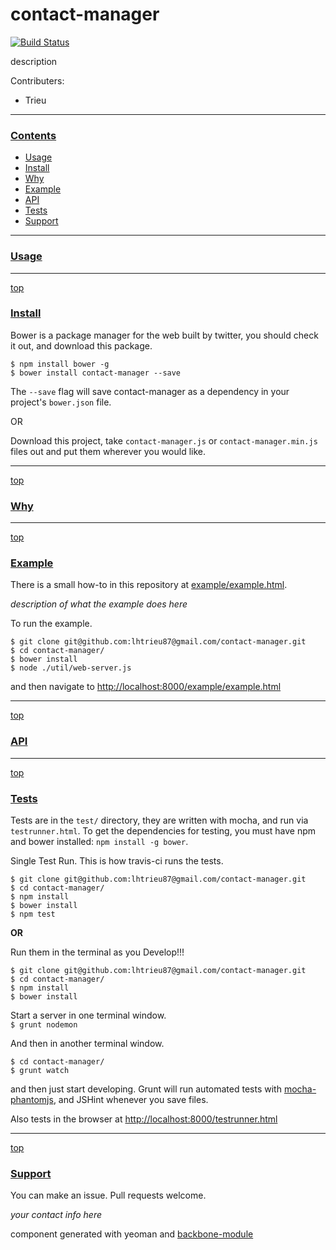 # contact-manager

[![Build Status](https://secure.travis-ci.org/lhtrieu87@gmail.com/contact-manager.png?branch=master)](https://travis-ci.org/lhtrieu87@gmail.com/contact-manager)

description

Contributers:

- Trieu

---
### [Contents](id:contents)
- [Usage](#usage)
- [Install](#install)
- [Why](#why)
- [Example](#example)
- [API](#api)
- [Tests](#tests)
- [Support](#support)

---
### [Usage](id:usage)


---
[top](#contents)
### [Install](id:install)

Bower is a package manager for the web built by twitter, you should check it out, and download this package.

`$ npm install bower -g`  
`$ bower install contact-manager --save `

The `--save` flag will save contact-manager as a dependency in your project's `bower.json` file.

OR  

Download this project, take `contact-manager.js` or `contact-manager.min.js` files out and put them wherever you would like.

---
[top](#contents)
### [Why](id:why)

---
[top](#contents)
### [Example](id:example)

There is a small how-to in this repository at [example/example.html](https://github.com/lhtrieu87@gmail.com/contact-manager/blob/master/example/example.html). 

_description of what the example does here_

To run the example.

```
$ git clone git@github.com:lhtrieu87@gmail.com/contact-manager.git
$ cd contact-manager/
$ bower install
$ node ./util/web-server.js
```

and then navigate to <http://localhost:8000/example/example.html>

---
[top](#contents)
### [API](id:api)

---
[top](#contents)
### [Tests](id:tests)

Tests are in the `test/` directory, they are written with mocha, and run via `testrunner.html`. To get the dependencies for testing, you must have npm and bower installed: `npm install -g bower`.

Single Test Run. This is how travis-ci runs the tests.

```
$ git clone git@github.com:lhtrieu87@gmail.com/contact-manager.git  
$ cd contact-manager/
$ npm install
$ bower install
$ npm test
```

**OR**  

Run them in the terminal as you Develop!!!

```
$ git clone git@github.com:lhtrieu87@gmail.com/contact-manager.git  
$ cd contact-manager/
$ npm install
$ bower install
```

Start a server in one terminal window.  
`$ grunt nodemon`

And then in another terminal window.

```   
$ cd contact-manager/ 
$ grunt watch
```

and then just start developing. Grunt will run automated tests with [mocha-phantomjs](https://github.com/metaskills/mocha-phantomjs), and JSHint whenever you save files.

Also tests in the browser at <http://localhost:8000/testrunner.html>

---
[top](#contents)
### [Support](id:support)

You can make an issue. Pull requests welcome.

_your contact info here_

component generated with yeoman and [backbone-module](https://github.com/nackjicholson/generator-backbone-module)